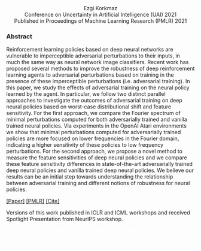 <div align="center">
  Ezgi Korkmaz  <br />
  Conference on Uncertainty in Artificial Intelligence (UAI) 2021 <br />
  Published in Proceedings of Machine Learning Research (PMLR) 2021
  </div>


### Abstract



Reinforcement learning policies based on deep neural networks are vulnerable to imperceptible adversarial perturbations to their inputs, in much the same way as neural network image classifiers. Recent work has proposed several methods to improve the robustness of deep reinforcement learning agents to adversarial perturbations based on training in the presence of these imperceptible perturbations (i.e. adversarial training). In this paper, we study the effects of adversarial training on the neural policy learned by the agent. In particular, we follow two distinct parallel approaches to investigate the outcomes of adversarial training on deep neural policies based on worst-case distributional shift and feature sensitivity. For the first approach, we compare the Fourier spectrum of minimal perturbations computed for both adversarially trained and vanilla trained neural policies. Via experiments in the OpenAI Atari environments we show that minimal perturbations computed for adversarially trained policies are more focused on lower frequencies in the Fourier domain, indicating a higher sensitivity of these policies to low frequency perturbations. For the second approach, we propose a novel method to measure the feature sensitivities of deep neural policies and we compare these feature sensitivity differences in state-of-the-art adversarially trained deep neural policies and vanilla trained deep neural policies. We believe our results can be an initial step towards understanding the relationship between adversarial training and different notions of robustness for neural policies.


[[Paper]](https://proceedings.mlr.press/v161/korkmaz21a/korkmaz21a.pdf)   [[PMLR]](https://proceedings.mlr.press/v161/korkmaz21a.html)  [[Cite]](ekuaibibtex.html)


Versions of this work published in ICLR and ICML workshops and received Spotlight Presentation from NeurIPS workshop.


<span style="color: white;"> Key words: reinforcement learning, deep reinforcement learning, adversarial, adversarial attack, robustness, policy, DeepRL, DRL, robust, adversarial policies </span>



